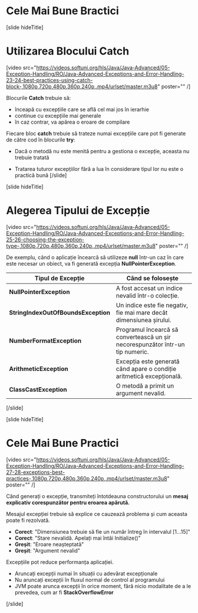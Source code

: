 # Cele Mai Bune Bractici

[slide hideTitle]

# Utilizarea Blocului Catch

[video src="https://videos.softuni.org/hls/Java/Java-Advanced/05-Exception-Handling/RO/Java-Advanced-Exceptions-and-Error-Handling-23-24-best-practices-using-catch-block-,1080p,720p,480p,360p,240p,.mp4/urlset/master.m3u8" poster="" /]

Blocurile **Catch** trebuie să:

- înceapă cu excepțiile care se află cel mai jos în ierarhie
- continue cu excepțiile mai generale
- în caz contrar, va apărea o eroare de compilare

Fiecare bloc **catch** trebuie să trateze numai excepțiile care pot fi generate de către cod în blocurile **try**:

- Dacă o metodă nu este menită pentru a gestiona o excepție, aceasta nu trebuie tratată

- Tratarea tuturor excepțiilor fără a lua în considerare tipul lor nu este o practică bună
[/slide]

[slide hideTitle]

# Alegerea Tipului de Excepție

[video src="https://videos.softuni.org/hls/Java/Java-Advanced/05-Exception-Handling/RO/Java-Advanced-Exceptions-and-Error-Handling-25-26-choosing-the-exception-type-,1080p,720p,480p,360p,240p,.mp4/urlset/master.m3u8" poster="" /]

De exemplu, când o aplicație încearcă să utilizeze **null** într-un caz în care este necesar un obiect, va fi generată excepția **NullPointerException**.

| **Tipul de Excepție** | **Când se folosește** |
| --- | --- |
| **NullPointerException** | A fost accesat un indice nevalid într-o colecție. |
| **StringIndexOutOfBoundsException** | Un indice este fie negativ, fie mai mare decât dimensiunea șirului. |
| **NumberFormatException** | Programul încearcă să convertească un șir necorespunzător într-un tip numeric. |
| **ArithmeticException** | Excepția este generată când apare o condiție aritmetică excepțională. |
| **ClassCastException** | O metodă a primit un argument nevalid. |

[/slide]

[slide hideTitle]

# Cele Mai Bune Practici

[video src="https://videos.softuni.org/hls/Java/Java-Advanced/05-Exception-Handling/RO/Java-Advanced-Exceptions-and-Error-Handling-27-28-exceptions-best-practices-,1080p,720p,480p,360p,240p,.mp4/urlset/master.m3u8" poster="" /]

Când generați o excepție, transmiteți întotdeauna constructorului un **mesaj explicativ corespunzător pentru eroarea apărută.**

Mesajul excepției trebuie să explice ce cauzează problema și cum aceasta poate fi rezolvată.

- **Corect**: "Dimensiunea trebuie să fie un număr întreg în intervalul \[1…15\]"
- **Corect**: "Stare nevalidă. Apelați mai întâi Initialize()"
- **Greșit**: "Eroare neașteptată"
- **Greșit**: "Argument nevalid"

Excepțiile pot reduce performanța aplicației.

- Aruncați excepții numai în situații cu adevărat excepționale
- Nu aruncați excepții în fluxul normal de control al programului
- JVM poate arunca excepții în orice moment, fără nicio modalitate de a le prevedea, cum ar fi **StackOverflowError**

[/slide]

